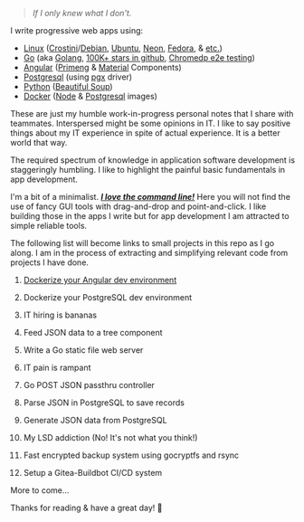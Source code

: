 > *If I only knew what I don't.*


I write progressive web apps using:
- [Linux](https://www.linuxfoundation.org/) ([Crostini](https://chromeos.dev/en/linux)/[Debian](https://www.debian.org/intro/why_debian), [Ubuntu](https://ubuntu.com/desktop/features), [Neon](https://neon.kde.org/), [Fedora](https://getfedora.org/en/), & [etc.](https://www.linux.com/what-is-linux/))
- [Go](https://go.dev/) (aka [Golang](https://github.com/golang/go/wiki/GoUsers#united-states), [100K+ stars in github](https://github.com/golang/go), [Chromedp e2e testing](https://github.com/chromedp/chromedp))
- [Angular](https://angular.io/) ([Primeng](https://www.primefaces.org/primeng/setup) & [Material](https://material.angular.io/components/categories) Components)
- [Postgresql](https://www.postgresql.org/) (using [pgx](https://github.com/jackc/pgx) driver)
- [Python](https://www.python.org/) ([Beautiful Soup](https://www.crummy.com/software/BeautifulSoup/))
- [Docker](https://www.docker.com/) ([Node](https://hub.docker.com/_/node) & [Postgresql](https://hub.docker.com/_/postgres) images)

These are just my humble work-in-progress personal notes that I share with teammates. Interspersed might be some opinions in IT. I like to say positive things about my IT experience in spite of actual experience. It is a better world that way.

The required spectrum of knowledge in application software development is staggeringly humbling. I like to highlight the painful basic fundamentals in app development.

I'm a bit of a minimalist.  <ins>***I love the command line!***</ins>  Here you will not find the use of fancy GUI tools with drag-and-drop and point-and-click. I like building those in the apps I write but for app development I am attracted to simple reliable tools.

The following list will become links to small projects in this repo as I go along. I am in the process of extracting and simplifying relevant code from projects I have done.

1. [Dockerize your Angular dev environment](https://github.com/cydriclopez/docker-ng-dev)
2. Dockerize your PostgreSQL dev environment

3. IT hiring is bananas
4. Feed JSON data to a tree component

5. Write a Go static file web server
6. IT pain is rampant

7. Go POST JSON passthru controller
8. Parse JSON in PostgreSQL to save records

9. Generate JSON data from PostgreSQL
10. My LSD addiction (No! It's not what you think!)

11. Fast encrypted backup system using gocryptfs and rsync
12. Setup a Gitea-Buildbot CI/CD system

More to come...

Thanks for reading & have a great day! 🙂
